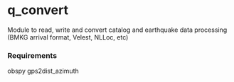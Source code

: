 # q_convert

Module to read, write and convert catalog and earthquake data processing (BMKG arrival format, Velest, NLLoc, etc)



### Requirements

obspy gps2dist_azimuth
